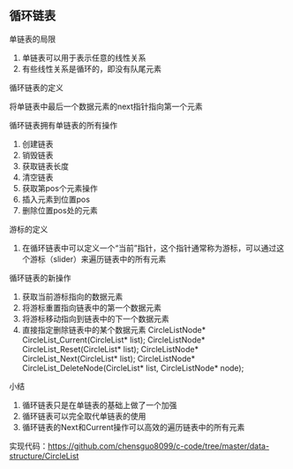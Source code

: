 ## 循环链表

单链表的局限

1. 单链表可以用于表示任意的线性关系
2. 有些线性关系是循环的，即没有队尾元素

循环链表的定义

将单链表中最后一个数据元素的next指针指向第一个元素

循环链表拥有单链表的所有操作
1. 创建链表
2. 销毁链表
3. 获取链表长度
4. 清空链表
5. 获取第pos个元素操作
6. 插入元素到位置pos
7. 删除位置pos处的元素

游标的定义

1. 在循环链表中可以定义一个“当前”指针，这个指针通常称为游标，可以通过这个游标（slider）来遍历链表中的所有元素

循环链表的新操作
1. 获取当前游标指向的数据元素
2. 将游标重置指向链表中的第一个数据元素
3. 将游标移动指向到链表中的下一个数据元素
4. 直接指定删除链表中的某个数据元素
CircleListNode* CircleList_Current(CircleList* list);
CircleListNode* CircleList_Reset(CircleList* list);
CircleListNode* CircleList_Next(CircleList* list);
CircleListNode* CircleList_DeleteNode(CircleList* list, CircleListNode* node);

小结
1. 循环链表只是在单链表的基础上做了一个加强
2. 循环链表可以完全取代单链表的使用
3. 循环链表的Next和Current操作可以高效的遍历链表中的所有元素

实现代码：https://github.com/chensguo8099/c-code/tree/master/data-structure/CircleList
